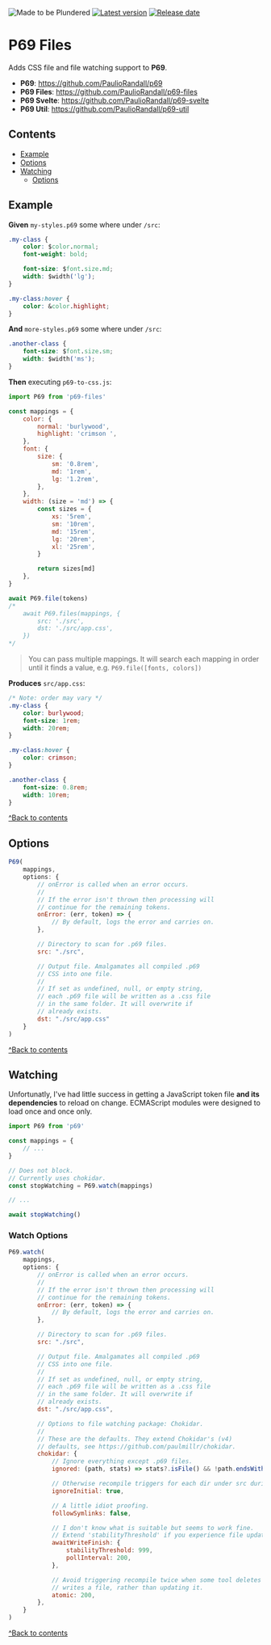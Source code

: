 ![Made to be Plundered](https://img.shields.io/badge/Made%20to%20be%20Plundered-royalblue)
[![Latest version](https://img.shields.io/github/v/release/PaulioRandall/p69-files)](https://github.com/PaulioRandall/p69-files/releases)
[![Release date](https://img.shields.io/github/release-date/PaulioRandall/p69-files)](https://github.com/PaulioRandall/p69-files/releases)

# P69 Files

Adds CSS file and file watching support to **P69**.

- **P69**: https://github.com/PaulioRandall/p69
- **P69 Files**: https://github.com/PaulioRandall/p69-files
- **P69 Svelte**: https://github.com/PaulioRandall/p69-svelte
- **P69 Util**: https://github.com/PaulioRandall/p69-util

## Contents

- [Example](#example)
- [Options](#options)
- [Watching](#watching)
  - [Options](#watch-options)

## Example

**Given** `my-styles.p69` some where under `/src`:

```css
.my-class {
	color: $color.normal;
	font-weight: bold;

	font-size: $font.size.md;
	width: $width('lg');
}

.my-class:hover {
	color: &color.highlight;
}
```

**And** `more-styles.p69` some where under `/src`:

```css
.another-class {
	font-size: $font.size.sm;
	width: $width('ms');
}
```

**Then** executing `p69-to-css.js`:

```js
import P69 from 'p69-files'

const mappings = {
	color: {
		normal: 'burlywood',
		highlight: 'crimson ',
	},
	font: {
		size: {
			sm: '0.8rem',
			md: '1rem',
			lg: '1.2rem',
		},
	},
	width: (size = 'md') => {
		const sizes = {
			xs: '5rem',
			sm: '10rem',
			md: '15rem',
			lg: '20rem',
			xl: '25rem',
		}

		return sizes[md]
	},
}

await P69.file(tokens)
/*
	await P69.files(mappings, {
		src: './src',
		dst: './src/app.css',
	})
*/
```

> You can pass multiple mappings. It will search each mapping in order until it finds a value, e.g. `P69.file([fonts, colors])`

**Produces** `src/app.css`:

```css
/* Note: order may vary */
.my-class {
	color: burlywood;
	font-size: 1rem;
	width: 20rem;
}

.my-class:hover {
	color: crimson;
}

.another-class {
	font-size: 0.8rem;
	width: 10rem;
}
```

[^Back to contents](#contents)

## Options

```js
P69(
	mappings,
	options: {
		// onError is called when an error occurs.
		//
		// If the error isn't thrown then processing will
		// continue for the remaining tokens.
		onError: (err, token) => {
			// By default, logs the error and carries on.
		},

		// Directory to scan for .p69 files.
		src: "./src",

		// Output file. Amalgamates all compiled .p69
		// CSS into one file.
		//
		// If set as undefined, null, or empty string,
		// each .p69 file will be written as a .css file
		// in the same folder. It will overwrite if
		// already exists.
		dst: "./src/app.css"
	}
)
```

[^Back to contents](#contents)

## Watching

Unfortunatly, I've had little success in getting a JavaScript token file **and its dependencies** to reload on change. ECMAScript modules were designed to load once and once only.

```js
import P69 from 'p69'

const mappings = {
	// ...
}

// Does not block.
// Currently uses chokidar.
const stopWatching = P69.watch(mappings)

// ...

await stopWatching()
```

### Watch Options

```js
P69.watch(
	mappings,
	options: {
		// onError is called when an error occurs.
		//
		// If the error isn't thrown then processing will
		// continue for the remaining tokens.
		onError: (err, token) => {
			// By default, logs the error and carries on.
		},

		// Directory to scan for .p69 files.
		src: "./src",

		// Output file. Amalgamates all compiled .p69
		// CSS into one file.
		//
		// If set as undefined, null, or empty string,
		// each .p69 file will be written as a .css file
		// in the same folder. It will overwrite if
		// already exists.
		dst: "./src/app.css",

		// Options to file watching package: Chokidar.
		//
		// These are the defaults. They extend Chokidar's (v4)
		// defaults, see https://github.com/paulmillr/chokidar.
		chokidar: {
			// Ignore everything except .p69 files.
			ignored: (path, stats) => stats?.isFile() && !path.endsWith('.p69'),

			// Otherwise recompile triggers for each dir under src during start up.
			ignoreInitial: true,

			// A little idiot proofing.
			followSymlinks: false,

			// I don't know what is suitable but seems to work fine.
			// Extend 'stabilityThreshold' if you experience file update issues.
			awaitWriteFinish: {
				stabilityThreshold: 999,
				pollInterval: 200,
			},

			// Avoid triggering recompile twice when some tool deletes and
			// writes a file, rather than updating it.
			atomic: 200,
		},
	}
)
```

[^Back to contents](#contents)
